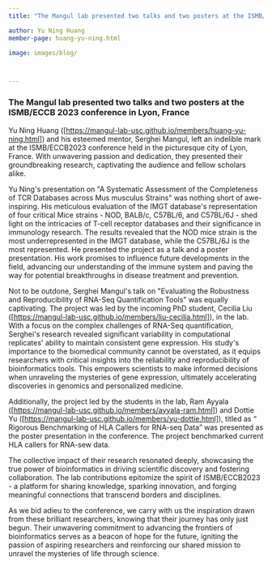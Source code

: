 ```yaml
---
title: "The Mangul lab presented two talks and two posters at the ISMB/ECCB 2023 conference in Lyon, France"

author: Yu Ning Huang
member-page: huang-yu-ning.html

image: images/blog/



---
```

### The Mangul lab presented two talks and two posters at the ISMB/ECCB 2023 conference in Lyon, France

Yu Ning Huang ([https://mangul-lab-usc.github.io/members/huang-yu-ning.html]) and his esteemed mentor, Serghei Mangul, left an indelible mark at the ISMB/ECCB2023 conference held in the picturesque city of Lyon, France. With unwavering passion and dedication, they presented their groundbreaking research, captivating the audience and fellow scholars alike.

Yu Ning's presentation on "A Systematic Assessment of the Completeness of TCR Databases across Mus musculus Strains" was nothing short of awe-inspiring. His meticulous evaluation of the IMGT database's representation of four critical Mice strains - NOD, BALB/c, C57BL/6, and C57BL/6J - shed light on the intricacies of T-cell receptor databases and their significance in immunology research. The results revealed that the NOD mice strain is the most underrepresented in the IMGT database, while the C57BL/6J is the most represented. He presented the project as a talk and a poster presentation. His work promises to influence future developments in the field, advancing our understanding of the immune system and paving the way for potential breakthroughs in disease treatment and prevention.

Not to be outdone, Serghei Mangul's talk on "Evaluating the Robustness and Reproducibility of RNA-Seq Quantification Tools" was equally captivating. The project was led by the incoming PhD student, Cecilia Liu ([https://mangul-lab-usc.github.io/members/liu-cecilia.html]), in the lab. With a focus on the complex challenges of RNA-Seq quantification, Serghei's research revealed significant variability in computational replicates' ability to maintain consistent gene expression. His study's importance to the biomedical community cannot be overstated, as it equips researchers with critical insights into the reliability and reproducibility of bioinformatics tools. This empowers scientists to make informed decisions when unraveling the mysteries of gene expression, ultimately accelerating discoveries in genomics and personalized medicine.

Additionally, the project led by the students in the lab, Ram Ayyala ([https://mangul-lab-usc.github.io/members/ayyala-ram.html]) and Dottie Yu ([https://mangul-lab-usc.github.io/members/yu-dottie.html]), titled as “ Rigorous Benchmarking of HLA Callers for RNA-seq Data” was presented as the poster presentation in the conference. The project benchmarked current HLA callers for RNA-sew data.

The collective impact of their research resonated deeply, showcasing the true power of bioinformatics in driving scientific discovery and fostering collaboration. The lab contributions epitomize the spirit of ISMB/ECCB2023 - a platform for sharing knowledge, sparking innovation, and forging meaningful connections that transcend borders and disciplines.

As we bid adieu to the conference, we carry with us the inspiration drawn from these brilliant researchers, knowing that their journey has only just begun. Their unwavering commitment to advancing the frontiers of bioinformatics serves as a beacon of hope for the future, igniting the passion of aspiring researchers and reinforcing our shared mission to unravel the mysteries of life through science.

